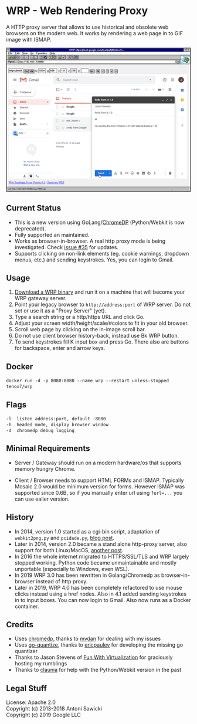 # WRP - Web Rendering Proxy

A HTTP proxy server that allows to use historical and obsolete web browsers on the modern web. It works by rendering a web page in to GIF image with ISMAP.

![Internet Explorer 1.5 doing Gmail](wrp.png)

## Current Status

* This is a new version using GoLang/[ChromeDP](https://github.com/chromedp/chromedp) (Python/Webkit is now deprecated).
* Fully supported an maintained.
* Works as browser-in-browser. A real http proxy mode is being investigated. Check [issue #35](https://github.com/tenox7/wrp/issues/35) for updates.
* Supports clicking on non-link elements (eg. cookie warnings, dropdown menus, etc.) and sending keystrokes. Yes, you can login to Gmail.

## Usage	

1. [Download a WRP binary](https://github.com/tenox7/wrp/releases/) and run it on a machine that will become your WRP gateway server.
2. Point your legacy browser to `http://address:port` of WRP server. Do not set or use it as a "Proxy Server" (yet).
3. Type a search string or a http/https URL and click Go.	
4. Adjust your screen width/height/scale/#colors to fit in your old browser.	
5. Scroll web page by clicking on the in-image scroll bar.
6. Do not use client browser history-back, instead use Bk WRP button.
7. To send keystrokes fill K input box and press Go. There also are buttons for backspace, enter and arrow keys.

## Docker

```
docker run -d -p 8080:8080 --name wrp --restart unless-stopped tenox7/wrp
```

## Flags

```
-l  listen address:port, default :8080
-h  headed mode, display browser window
-d  chromedp debug logging
```

## Minimal Requirements

- Server / Gateway should run on a modern hardware/os that supports memory hungry Chrome.

- Client / Browser needs to support HTML FORMs and ISMAP. Typically Mosaic 2.0 would be minimum version for forms. However ISMAP was supported since 0.6B, so if you manually enter url using `?url=...` you can use ealier version.

## History
* In 2014, version 1.0 started as a cgi-bin script, adaptation of `webkit2png.py` and `pcidade.py`, [blog post](https://virtuallyfun.com/2014/03/03/surfing-modern-web-with-ancient-browsers/).
* Later in 2014, version 2.0 became a stand alone http-proxy server, also support for both Linux/MacOS, [another post](https://virtuallyfun.com/wordpress/2014/03/11/web-rendering-proxy-update//).
* In 2016 the whole internet migrated to HTTPS/SSL/TLS and WRP largely stopped working. Python code became unmaintainable and mostly unportable (especially to Windows, even WSL).
* In 2019 WRP 3.0 has been rewritten in Golang/Chromedp as browser-in-browser instead of http proxy.
* Later in 2019, WRP 4.0 has been completely refactored to use mouse clicks instead using a href nodes. Also in 4.1 added sending keystrokes in to input boxes. You can now login to Gmail. Also now runs as a Docker container.

## Credits 
* Uses [chromedp](https://github.com/chromedp), thanks to [mvdan](https://github.com/mvdan) for dealing with my issues
* Uses [go-quantize](https://github.com/ericpauley/go-quantize), thanks to [ericpauley](https://github.com/ericpauley) for developing the missing go quantizer
* Thanks to Jason Stevens of [Fun With Virtualization](https://virtuallyfun.com/) for graciously hosting my rumblings
* Thanks to [claunia](https://github.com/claunia/) for help with the Python/Webkit version in the past

## Legal Stuff
License: Apache 2.0  
Copyright (c) 2013-2018 Antoni Sawicki  
Copyright (c) 2019 Google LLC
